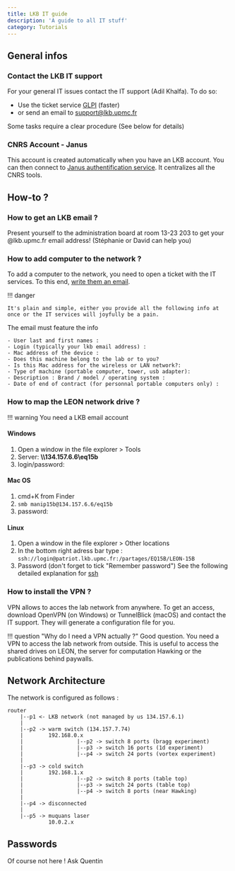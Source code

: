 ```yaml
---
title: LKB IT guide
description: 'A guide to all IT stuff'
category: Tutorials
---
```

## General infos

### Contact the LKB IT support

For your general IT issues contact the IT support (Adil Khalfa). To do so:

- Use the ticket service [GLPI](https://weblkb.lkb.upmc.fr/glpi/)   (faster)
- or send an email to support@lkb.upmc.fr

Some tasks require a clear procedure (See below for details)

### CNRS Account - Janus

This account is created automatically when you have an LKB account. 
You can then connect to [Janus authentification service](https://magelan.cnrs.fr/). It centralizes all the CNRS tools.


## How-to ?

### How to get an LKB email ?

Present yourself to the administration board at room 13-23 203 to get your @lkb.upmc.fr email address! (Stéphanie or David can help you)

### How to add computer to the network ?

To add a computer to the network, you need to open a ticket with the IT services. To this end, [write them an email](mailto:support@lkb.upmc.fr).

!!! danger

    It's plain and simple, either you provide all the following info at once or the IT services will joyfully be a pain.

The email must feature the info

```text
- User last and first names :
- Login (typically your lkb email address) :
- Mac address of the device :
- Does this machine belong to the lab or to you?
- Is this Mac address for the wireless or LAN network?:
- Type of machine (portable computer, tower, usb adapter):
- Description : Brand / model / operating system :
- Date of end of contract (for personnal portable computers only) :
```


### How to map the LEON network drive ?
!!! warning
     You need a LKB email account

#### **Windows**

1.  Open a window in the file explorer > Tools
2.  Server: **\\\134.157.6.6\eq15b**
3.  login/password:

#### **Mac OS**

1. cmd+K from Finder
2. `smb manip15b@134.157.6.6/eq15b`
3. password:

#### **Linux**

1. Open a window in the file explorer > Other locations
2. In the bottom right adress bar type : `ssh://login@patriot.lkb.upmc.fr:/partages/EQ15B/LEON-15B`
3. Password (don't forget to tick "Remember password")
   See the following detailed explanation for [ssh](/StartingPackage/Tools#ssh)

### How to install the VPN ?

VPN allows to acces the lab network from anywhere. To get an access, download OpenVPN (on Windows) or TunnelBlick (macOS) and contact the IT support. They will generate a configuration file for you.

!!! question "Why do I need a VPN actually ?"
    Good question. You need a VPN to access the lab network from outside. This is useful to access the shared drives on LEON, the server for computation Hawking or the publications behind paywalls.

## Network Architecture

The network is configured as follows :

```
router
    |--p1 <- LKB network (not managed by us 134.157.6.1)
    |
    |--p2 -> warm switch (134.157.7.74)
    |        192.168.0.x
    |                 |--p2 -> switch 8 ports (bragg experiment)
    |                 |--p3 -> switch 16 ports (1d experiment)
    |                 |--p4 -> switch 24 ports (vortex experiment)
    |                
    |--p3 -> cold switch
    |        192.168.1.x
    |                 |--p2 -> switch 8 ports (table top)
    |                 |--p3 -> switch 24 ports (table top)
    |                 |--p4 -> switch 8 ports (near Hawking)
    |                 
    |--p4 -> disconnected
    |
    |--p5 -> muquans laser
             10.0.2.x
```

## Passwords

Of  course not here ! Ask Quentin

